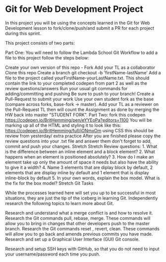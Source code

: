 # Git for Web Development Project
In this project you will be using the concepts learned in the Git for Web Development lesson to fork/clone/push/and submit a PR for each project during this sprint.

This project consists of two parts:

Part One:
You will need to follow the Lambda School Git Workflow to add a file to this project follow the steps below:

 Create your own version of this repo - Fork
 Add your TL as a collaborator
 Clone this repo
 Create a branch git checkout -b 'firstName-lastName'
 Add a file to the project called yourFirstName-yourLastName.txt. This should contain the link to your completed codepen from part 2 as well as the review questions/answers
 Run your usual git commands for adding/committing and pushing Be sure to push to your branch!
 Create a Pull-Request to submit your work
 Use your own student fork as the base (compare across forks, base-fork -> master).
 Add your TL as a reviewer on the Pull-Request
 TL then will count the Assignment as done by merging the HW back into master "STUDENT FORK".
Part Two:
fork this codepen https://codepen.io/BritHemming/pen/eYYEoPa?editors=1100
You will be marking up all of the HTML and styling it to look like this: https://codepen.io/BritHemming/full/jONmxOm using CSS
this should be review from yesterday/ extra practice
After you are finished please copy the review questions into your .txt file and answer them
don't forget to add, commit and push your changes.
Stretch
Stretch Review questions: 1. What is the difference between an inline element and a block element? 2. What happens when an element is positioned absolutely? 3. How do I make an element take up only the amount of space it needs but also have the ability to give it a width? 4. Name 3 elements that are diplay block by default, 2 elements that are display inline by default and 1 element that is display inline-block by default 5. In your own words, explain the box model. What is the fix for the box model? Stretch Git Tasks

 While the processes learned here will set you up to be successful in most situations, they are just the tip of the iceberg in learning Git. Independently research the following topics to learn more about Git.

 Research and understand what a merge conflict is and how to resolve it.
 Research the Git commands pull, rebase, merge. These commands will allow you to bring in changes that other developers push to the master branch.
 Research the Git commands reset , revert, clean. These commands will allow you to go back and amends previous commits you have made.
 Research and set up a Graphical User Interface (GUI) Git console.

 Research and setup SSH keys with GitHub, so that you do not need to input your username/password each time you push.

